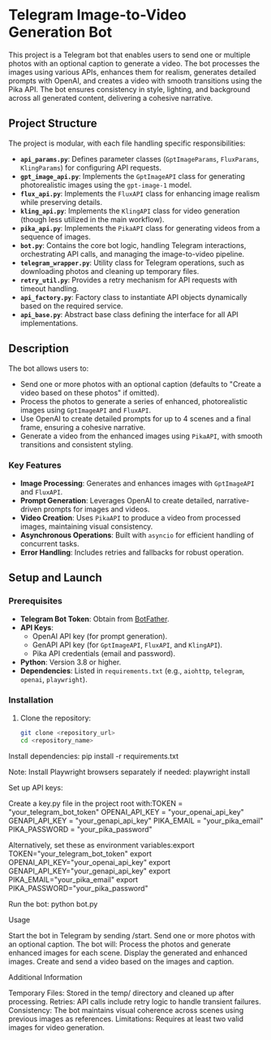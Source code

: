 # Telegram Image-to-Video Generation Bot

This project is a Telegram bot that enables users to send one or multiple photos with an optional caption to generate a video. The bot processes the images using various APIs, enhances them for realism, generates detailed prompts with OpenAI, and creates a video with smooth transitions using the Pika API. The bot ensures consistency in style, lighting, and background across all generated content, delivering a cohesive narrative.

## Project Structure

The project is modular, with each file handling specific responsibilities:

- **`api_params.py`**: Defines parameter classes (`GptImageParams`, `FluxParams`, `KlingParams`) for configuring API requests.
- **`gpt_image_api.py`**: Implements the `GptImageAPI` class for generating photorealistic images using the `gpt-image-1` model.
- **`flux_api.py`**: Implements the `FluxAPI` class for enhancing image realism while preserving details.
- **`kling_api.py`**: Implements the `KlingAPI` class for video generation (though less utilized in the main workflow).
- **`pika_api.py`**: Implements the `PikaAPI` class for generating videos from a sequence of images.
- **`bot.py`**: Contains the core bot logic, handling Telegram interactions, orchestrating API calls, and managing the image-to-video pipeline.
- **`telegram_wrapper.py`**: Utility class for Telegram operations, such as downloading photos and cleaning up temporary files.
- **`retry_util.py`**: Provides a retry mechanism for API requests with timeout handling.
- **`api_factory.py`**: Factory class to instantiate API objects dynamically based on the required service.
- **`api_base.py`**: Abstract base class defining the interface for all API implementations.

## Description

The bot allows users to:

- Send one or more photos with an optional caption (defaults to "Create a video based on these photos" if omitted).
- Process the photos to generate a series of enhanced, photorealistic images using `GptImageAPI` and `FluxAPI`.
- Use OpenAI to create detailed prompts for up to 4 scenes and a final frame, ensuring a cohesive narrative.
- Generate a video from the enhanced images using `PikaAPI`, with smooth transitions and consistent styling.

### Key Features

- **Image Processing**: Generates and enhances images with `GptImageAPI` and `FluxAPI`.
- **Prompt Generation**: Leverages OpenAI to create detailed, narrative-driven prompts for images and videos.
- **Video Creation**: Uses `PikaAPI` to produce a video from processed images, maintaining visual consistency.
- **Asynchronous Operations**: Built with `asyncio` for efficient handling of concurrent tasks.
- **Error Handling**: Includes retries and fallbacks for robust operation.

## Setup and Launch

### Prerequisites

- **Telegram Bot Token**: Obtain from [BotFather](https://core.telegram.org/bots#botfather).
- **API Keys**:
  - OpenAI API key (for prompt generation).
  - GenAPI API key (for `GptImageAPI`, `FluxAPI`, and `KlingAPI`).
  - Pika API credentials (email and password).
- **Python**: Version 3.8 or higher.
- **Dependencies**: Listed in `requirements.txt` (e.g., `aiohttp`, `telegram`, `openai`, `playwright`).

### Installation

1. Clone the repository:
   ```bash
   git clone <repository_url>
   cd <repository_name>


Install dependencies:
pip install -r requirements.txt


Note: Install Playwright browsers separately if needed:
playwright install



Set up API keys:

Create a key.py file in the project root with:TOKEN = "your_telegram_bot_token"
OPENAI_API_KEY = "your_openai_api_key"
GENAPI_API_KEY = "your_genapi_api_key"
PIKA_EMAIL = "your_pika_email"
PIKA_PASSWORD = "your_pika_password"


Alternatively, set these as environment variables:export TOKEN="your_telegram_bot_token"
export OPENAI_API_KEY="your_openai_api_key"
export GENAPI_API_KEY="your_genapi_api_key"
export PIKA_EMAIL="your_pika_email"
export PIKA_PASSWORD="your_pika_password"




Run the bot:
python bot.py



Usage

Start the bot in Telegram by sending /start.
Send one or more photos with an optional caption.
The bot will:
Process the photos and generate enhanced images for each scene.
Display the generated and enhanced images.
Create and send a video based on the images and caption.



Additional Information

Temporary Files: Stored in the temp/ directory and cleaned up after processing.
Retries: API calls include retry logic to handle transient failures.
Consistency: The bot maintains visual coherence across scenes using previous images as references.
Limitations: Requires at least two valid images for video generation.



